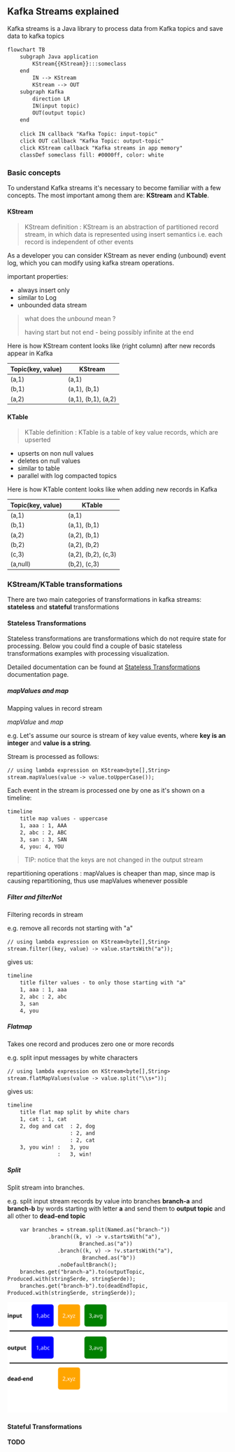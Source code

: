## Kafka Streams explained

Kafka streams is a Java library to process data from Kafka topics and save data to kafka topics

```mermaid
flowchart TB
    subgraph Java application
        KStream{{KStream}}:::someclass
    end
        IN --> KStream
        KStream --> OUT
    subgraph Kafka
        direction LR
        IN(input topic) 
        OUT(output topic)
    end
        
    click IN callback "Kafka Topic: input-topic"
    click OUT callback "Kafka Topic: output-topic"
    click KStream callback "Kafka streams in app memory"
    classDef someclass fill: #0000ff, color: white
```
### Basic concepts

To understand Kafka streams it's necessary to become familiar with a few concepts. 
The most important among them are: **KStream** and **KTable**.

#### KStream

> KStream definition
: KStream is an abstraction of partitioned record stream, in which data is represented using insert semantics 
> i.e. each record is independent of other events 

As a developer you can consider KStream as never ending (unbound) event log, 
which you can modify using kafka stream operations.

important properties:
- always insert only
- similar to Log
- unbounded data stream

> what does the *unbound* mean ?
> 
> having start but not end - being possibly infinite at the end

Here is how KStream content looks like (right column) after new records appear in Kafka

| Topic(key, value) | KStream             |
|-------------------|---------------------|
| (a,1)             | (a,1)               |
| (b,1)             | (a,1), (b,1)        | 
| (a,2)             | (a,1), (b,1), (a,2) |


#### KTable


> KTable definition
: KTable is a table of key value records, which are upserted 

- upserts on non null values
- deletes on null values
- similar to table
- parallel with log compacted topics

Here is how KTable content looks like when adding new records in Kafka

| Topic(key, value) | KTable              |
|-------------------|---------------------|
| (a,1)             | (a,1)               |
| (b,1)             | (a,1), (b,1)        | 
| (a,2)             | (a,2), (b,1)        |
| (b,2)             | (a,2), (b,2)        |
| (c,3)             | (a,2), (b,2), (c,3) |
| (a,null)          | (b,2), (c,3)        |


### KStream/KTable transformations

There are two main categories of transformations in kafka streams: **stateless** and **stateful** transformations


#### Stateless Transformations
Stateless transformations are transformations which do not require state for processing.
Below you could find a couple of basic stateless transformations examples with processing visualization. 

Detailed documentation can be found at [Stateless Transformations] documentation page.

##### mapValues and map 

Mapping values in record stream

*mapValue* and *map*

e.g.
Let's assume our source is stream of key value events, where **key is an integer** and **value is a string**.

Stream is processed as follows:
```jshelllanguage
// using lambda expression on KStream<byte[],String>
stream.mapValues(value -> value.toUpperCase());
```
Each event in the stream is processed one by one as it's shown on a timeline:
 
```mermaid
timeline
    title map values - uppercase
    1, aaa : 1, AAA
    2, abc : 2, ABC     
    3, san : 3, SAN
    4, you: 4, YOU
```
> TIP: notice that the keys are not changed in the output stream

repartitioning operations
: mapValues is cheaper than map, since map is causing repartitioning,
thus use mapValues whenever possible


##### Filter and filterNot

Filtering records in stream

e.g. remove all records not starting with "a"

```jshelllanguage
// using lambda expression on KStream<byte[],String>
stream.filter((key, value) -> value.startsWith("a"));
```
gives us:
```mermaid
timeline
    title filter values - to only those starting with "a"
    1, aaa : 1, aaa
    2, abc : 2, abc     
    3, san 
    4, you
```
##### Flatmap

Takes one record and produces zero one or more records

e.g. split input messages by white characters

```jshelllanguage
// using lambda expression on KStream<byte[],String>
stream.flatMapValues(value -> value.split("\\s+"));
```
gives us:
```mermaid
timeline
    title flat map split by white chars
    1, cat : 1, cat
    2, dog and cat  : 2, dog     
                    : 2, and
                    : 2, cat
    3, you win! :   3, you
                :   3, win!
```
##### Split

Split stream into branches.

e.g. split input stream records by value into branches **branch-a** and **branch-b** 
by words starting with letter **a** and send them to **output topic** and all other to **dead-end topic**

```jshelllanguage
    var branches = stream.split(Named.as("branch-"))
             .branch((k, v) -> v.startsWith("a"), 
                       Branched.as("a"))
                .branch((k, v) -> !v.startsWith("a"),
                        Branched.as("b"))
                .noDefaultBranch();
    branches.get("branch-a").to(outputTopic, Produced.with(stringSerde, stringSerde));
    branches.get("branch-b").to(deadEndTopic, Produced.with(stringSerde, stringSerde));
```

![Split diagram](split_diagram.svg "split diagram")

#### Stateful Transformations

**TODO**

[Stateless Transformations]: https://docs.confluent.io/platform/current/streams/developer-guide/dsl-api.html#stateless-transformations
